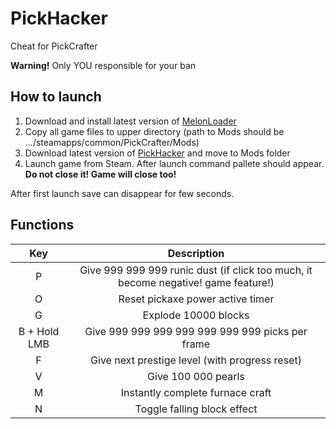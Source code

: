 # PickHacker

Cheat for PickCrafter

**Warning!** Only YOU responsible for your ban

## How to launch
1. Download and install latest version of [MelonLoader](https://github.com/LavaGang/MelonLoader/releases/latest)
2. Copy all game files to upper directory (path to Mods should be .../steamapps/common/PickCrafter/Mods)
3. Download latest version of [PickHacker](https://github.com/NexSqaud/PickHacker/releases/latest) and move to Mods folder
4. Launch game from Steam. After launch command pallete should appear. **Do not close it! Game will close too!**

After first launch save can disappear for few seconds.

## Functions

|Key|Description|
|:---:|:---:|
|P|Give 999 999 999 runic dust (if click too much, it become negative! game feature!)|
|O|Reset pickaxe power active timer|
|G|Explode 10000 blocks|
|B + Hold LMB|Give 999 999 999 999 999 999 999 picks per frame|
|F|Give next prestige level (with progress reset)|
|V|Give 100 000 pearls|
|M|Instantly complete furnace craft|
|N|Toggle falling block effect|

